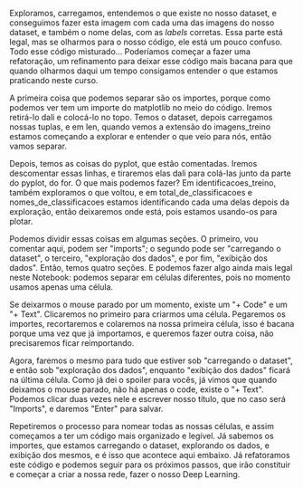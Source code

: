 Exploramos, carregamos, entendemos o que existe no nosso dataset, e conseguimos fazer esta imagem com cada uma das imagens do nosso dataset, e também o nome delas, com as _labels_ corretas. Essa parte está legal, mas se olharmos para o nosso código, ele está um pouco confuso. Todo esse código misturado... Poderíamos começar a fazer uma refatoração, um refinamento para deixar esse código mais bacana para que quando olharmos daqui um tempo consigamos entender o que estamos praticando neste curso.

A primeira coisa que podemos separar são os importes, porque como podemos ver tem um importe do matplotlib no meio do código. Iremos retirá-lo dali e colocá-lo no topo. Temos o dataset, depois carregamos nossas tuplas, e em len, quando vemos a extensão do imagens_treino estamos começando a explorar e entender o que veio para nós, então vamos separar.

Depois, temos as coisas do pyplot, que estão comentadas. Iremos descomentar essas linhas, e tiraremos elas dali para colá-las junto da parte do pyplot, do for. O que mais podemos fazer? Em identificacoes_treino, também exploramos o que voltou, e em total_de_classificacoes e nomes_de_classificacoes estamos identificando cada uma delas depois da exploração, então deixaremos onde está, pois estamos usando-os para plotar.

Podemos dividir essas coisas em algumas seções. O primeiro, vou comentar aqui, podem ser "imports"; o segundo pode ser "carregando o dataset", o terceiro, "exploração dos dados", e por fim, "exibição dos dados". Então, temos quatro seções. E podemos fazer algo ainda mais legal neste Notebook: podemos separar em células diferentes, pois no momento usamos apenas uma célula.

Se deixarmos o mouse parado por um momento, existe um "+ Code" e um "+ Text". Clicaremos no primeiro para criarmos uma célula. Pegaremos os importes, recortaremos e colaremos na nossa primeira célula, isso é bacana porque uma vez que já importamos, e queremos fazer outra coisa, não precisaremos ficar reimportando.

Agora, faremos o mesmo para tudo que estiver sob "carregando o dataset", e então sob "exploração dos dados", enquanto "exibição dos dados" ficará na última célula. Como já dei o spoiler para vocês, já vimos que quando deixamos o mouse parado, não há apenas o code, existe o "+ Text". Podemos clicar duas vezes nele e escrever nosso título, que no caso será "Imports", e daremos "Enter" para salvar.

Repetiremos o processo para nomear todas as nossas células, e assim começamos a ter um código mais organizado e legível. Já sabemos os importes, que estamos carregando o dataset, explorando os dados, e exibição dos mesmos, e é isso que acontece aqui embaixo. Já refatoramos este código e podemos seguir para os próximos passos, que irão constituir e começar a criar a nossa rede, fazer o nosso Deep Learning.